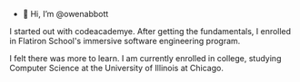 - 👋 Hi, I’m @owenabbott

I started out with codeacademye. After getting the fundamentals, I enrolled in Flatiron School's immersive software engineering program. 

I felt there was more to learn. I am currently enrolled in college, studying Computer Science at the University of Illinois at Chicago.
